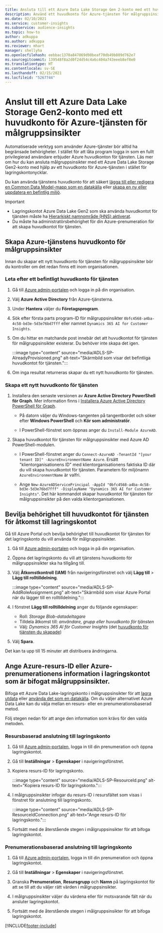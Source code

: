 ```yaml
---
title: Ansluta till ett Azure Data Lake Storage Gen 2-konto med ett huvudkonto för tjänsten
description: Använd ett huvudkonto för Azure-tjänsten för målgruppsinsikter för att ansluta till din egen datasjö när de bifogas till målgruppsinsikter.
ms.date: 02/10/2021
ms.service: customer-insights
ms.subservice: audience-insights
ms.topic: how-to
author: adkuppa
ms.author: adkuppa
ms.reviewer: mhart
manager: shellyha
ms.openlocfilehash: eebbac1370a847869d98beaf70db49b809d762e7
ms.sourcegitcommit: 139548f8a2d0f24d54c4a6c404a743eeeb8ef8e0
ms.translationtype: HT
ms.contentlocale: sv-SE
ms.lasthandoff: 02/15/2021
ms.locfileid: "5267744"
---
```

# <a name="connect-to-an-azure-data-lake-storage-gen2-account-with-an-azure-service-principal-for-audience-insights"></a>Anslut till ett Azure Data Lake Storage Gen2-konto med ett huvudkonto för Azure-tjänsten för målgruppsinsikter

Automatiserade verktyg som använder Azure-tjänster bör alltid ha begränsade behörigheter. I stället för att låta program logga in som en fullt privilegierad användare erbjuder Azure huvudkonton för tjänsten. Läs mer om hur du kan ansluta målgruppsinsikter med ett Azure Data Lake Storage Gen2-konto med hjälp av ett huvudkonto för Azure-tjänsten i stället för lagringskontonycklar. 

Du kan använda tjänstens huvudkonto för att säkert [lägga till eller redigera en Common Data Model-mapp som en datakälla](connect-common-data-model.md) eller [skapa en ny eller uppdatera en befintlig miljö](manage-environments.md#create-an-environment-in-an-existing-organization).

> [!IMPORTANT]
> - Lagringskontot Azure Data Lake Gen2 som ska använda huvudkontot för tjänsten måste ha [Hierarkiskt namnområde (HNS) aktiverat](https://docs.microsoft.com/azure/storage/blobs/data-lake-storage-namespace).
> - Du måste ha administratörsbehörighet för din Azure-prenumeration för att skapa huvudkontot för tjänsten.

## <a name="create-azure-service-principal-for-audience-insights"></a>Skapa Azure-tjänstens huvudkonto för målgruppsinsikter

Innan du skapar ett nytt huvudkonto för tjänsten för målgruppsinsikter bör du kontroller om det redan finns ett inom organisationen.

### <a name="look-for-an-existing-service-principal"></a>Leta efter ett befintligt huvudkonto för tjänsten

1. Gå till [Azure admin-portalen](https://portal.azure.com) och logga in på din organisation.

2. Välj **Azure Active Directory** från Azure-tjänsterna.

3. Under **Hantera** väljer du **Företagsprogram**.

4. Sök efter första parts program-ID för målgruppsinsikter `0bfc4568-a4ba-4c58-bd3e-5d3e76bd7fff` eller namnet `Dynamics 365 AI for Customer Insights`.

5. Om du hittar en matchande post innebär det att huvudkontot för tjänsten för målgruppsinsikter existerar. Du behöver inte skapa det igen.
   
   :::image type="content" source="media/ADLS-SP-AlreadyProvisioned.png" alt-text="Skärmbild som visar det befintliga huvudkontot för tjänsten.":::
   
6. Om inga resultat returneras skapar du ett nytt huvudkonto för tjänsten.

### <a name="create-a-new-service-principal"></a>Skapa ett nytt huvudkonto för tjänsten

1. Installera den senaste versionen av **Azure Active Directory PowerShell för Graph**. Mer information finns i [Installera Azure Active Directory PowerShell för Graph](https://docs.microsoft.com/powershell/azure/active-directory/install-adv2).
   - På datorn väljer du Windows-tangenten på tangentbordet och söker efter **Windows PowerShell** och **Kör som administratör**.
   
   - I PowerShell-fönstret som öppnas anger du `Install-Module AzureAD`.

2. Skapa huvudkontot för tjänsten för målgruppsinsikter med Azure AD PowerShell-modulen.
   - I PowerShell-fönstret anger du `Connect-AzureAD -TenantId "[your tenant ID]" -AzureEnvironmentName Azure`. Ersätt "klientorganisationens ID" med klientorganisationens faktiska ID där du vill skapa huvudkontot för tjänsten. Parametern för miljönamn `AzureEnvironmentName` är valfri.
  
   - Ange `New-AzureADServicePrincipal -AppId "0bfc4568-a4ba-4c58-bd3e-5d3e76bd7fff" -DisplayName "Dynamics 365 AI for Customer Insights"`. Det här kommandot skapar huvudkontot för tjänsten för målgruppsinsikter på den valda klientorganisationen.  

## <a name="grant-permissions-to-the-service-principal-to-access-the-storage-account"></a>Bevilja behörighet till huvudkontot för tjänsten för åtkomst till lagringskontot

Gå till Azure Portal och bevilja behörighet till huvudkontot för tjänsten för det lagringskonto du vill använda för målgruppsinsikter.

1. Gå till [Azure admin-portalen](https://portal.azure.com) och logga in på din organisation.

1. Öppna det lagringskonto du vill att tjänstens huvudkonto för målgruppsinsikter ska ha tillgång till.

1. Välj **Åtkomstkontroll (IAM)** från navigeringsfönstret och välj **Lägg till** > **Lägg till rolltilldelning**.
   
   :::image type="content" source="media/ADLS-SP-AddRoleAssignment.png" alt-text="Skärmbild som visar Azure Portal när du lägger till en rolltilldelning.":::
   
1. I fönstret **Lägg till rolltilldelning** anger du följande egenskaper:
   - Roll: *Storage Blob-datadeltagare*
   - Tilldela åtkomst till: *användare, grupp eller huvudkonto för tjänsten*
   - Välj: *Dynamics 365 AI för Customer Insights* (det [huvudkonto för tjänsten du skapade](#create-a-new-service-principal))

1.  Välj **Spara**.

Det kan ta upp till 15 minuter att distribuera ändringarna.

## <a name="enter-the-azure-resource-id-or-the-azure-subscription-details-in-the-storage-account-attachment-to-audience-insights"></a>Ange Azure-resurs-ID eller Azure-prenumerationens information i lagringskontot som är bifogat målgruppsinsikter.

Bifoga ett Azure Data Lake-lagringskonto i målgruppsinsikter för att [lagra utdata](manage-environments.md) eller [använda det som en datakälla](connect-common-data-service-lake.md). Om du väljer alternativet Azure Data Lake kan du välja mellan en resurs- eller en prenumerationsbaserad metod.

Följ stegen nedan för att ange den information som krävs för den valda metoden.

### <a name="resource-based-storage-account-connection"></a>Resursbaserad anslutning till lagringskonto

1. Gå till [Azure admin-portalen](https://portal.azure.com), logga in till din prenumeration och öppna lagringskontot.

1. Gå till **Inställningar** > **Egenskaper** i navigeringsfönstret.

1. Kopiera resurs-ID för lagringskonto.

   :::image type="content" source="media/ADLS-SP-ResourceId.png" alt-text="Kopiera resurs-ID för lagringskonto.":::

1. I målgruppsinsikter infogar du resurs-ID i resursfältet som visas i fönstret för anslutning till lagringskonto.

   :::image type="content" source="media/ADLS-SP-ResourceIdConnection.png" alt-text="Ange resurs-ID för lagringskonto.":::   
   
1. Fortsätt med de återstående stegen i målgruppsinsikter för att bifoga lagringskontot.

### <a name="subscription-based-storage-account-connection"></a>Prenumerationsbaserad anslutning till lagringskonto

1. Gå till [Azure admin-portalen](https://portal.azure.com), logga in till din prenumeration och öppna lagringskontot.

1. Gå till **Inställningar** > **Egenskaper** i navigeringsfönstret.

1. Granska **Prenumeration**, **Resursgrupp** och **Namn** på lagringskontot för att se till att du väljer rätt värden i målgruppsinsikter.

1. I målgruppsinsikter väljer du värdena eller för motsvarande fält när du ansluter lagringskontot.
   
1. Fortsätt med de återstående stegen i målgruppsinsikter för att bifoga lagringskontot.


[!INCLUDE[footer-include](../includes/footer-banner.md)]
